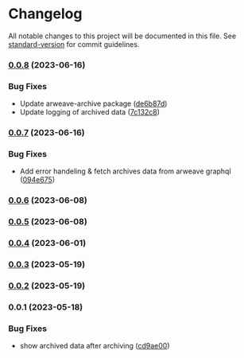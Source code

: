 # Changelog

All notable changes to this project will be documented in this file. See [standard-version](https://github.com/conventional-changelog/standard-version) for commit guidelines.

### [0.0.8](https://github.com/pawanpaudel93/arweave-archive-cli/compare/v0.0.7...v0.0.8) (2023-06-16)


### Bug Fixes

* Update arweave-archive package ([de6b87d](https://github.com/pawanpaudel93/arweave-archive-cli/commit/de6b87dedf413e87c190b074b0195d3698ae78a7))
* Update logging of archived data ([7c132c8](https://github.com/pawanpaudel93/arweave-archive-cli/commit/7c132c86e1b90d11906d7ad976a9b3867af7836d))

### [0.0.7](https://github.com/pawanpaudel93/arweave-archive-cli/compare/v0.0.6...v0.0.7) (2023-06-16)


### Bug Fixes

* Add error handeling & fetch archives data from arweave graphql ([094e675](https://github.com/pawanpaudel93/arweave-archive-cli/commit/094e675a4c53d51266fc11d2ea05b188a3bcd0da))

### [0.0.6](https://github.com/pawanpaudel93/arweave-archive-cli/compare/v0.0.5...v0.0.6) (2023-06-08)

### [0.0.5](https://github.com/pawanpaudel93/arweave-archive-cli/compare/v0.0.4...v0.0.5) (2023-06-08)

### [0.0.4](https://github.com/pawanpaudel93/arweave-archive-cli/compare/v0.0.2...v0.0.4) (2023-06-01)

### [0.0.3](https://github.com/pawanpaudel93/arweave-archive-cli/compare/v0.0.2...v0.0.3) (2023-05-19)

### [0.0.2](https://github.com/pawanpaudel93/arweave-archive-cli/compare/v0.0.1...v0.0.2) (2023-05-19)

### 0.0.1 (2023-05-18)


### Bug Fixes

* show archived data after archiving ([cd9ae00](https://github.com/pawanpaudel93/arweave-archive-cli/commit/cd9ae006348f5c015d1afc037e8722573bd8dde2))
